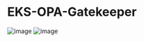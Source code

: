 # EKS-OPA-Gatekeeper

![image](https://github.com/user-attachments/assets/5e56bbeb-1d9f-4ae8-a424-12f64337d334)
![image](https://github.com/user-attachments/assets/15cd5b87-2146-43bc-b256-e8b8a0f7b64d)
